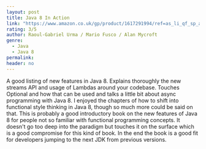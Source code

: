 ```yaml
---
layout: post
title: Java 8 In Action
link: "https://www.amazon.co.uk/gp/product/1617291994/ref=as_li_qf_sp_asin_il_tl?ie=UTF8&camp=1634&creative=6738&creativeASIN=1617291994&linkCode=as2&tag=jussihallilac-21"
rating: 3/5
author: Raoul-Gabriel Urma / Mario Fusco / Alan Mycroft
genre:
  - Java
  - Java 8
permalink:
header: no
---
```


A good listing of new features in Java 8. Explains thoroughly the new streams API and usage of Lambdas around your codebase. Touches Optional and how that can be used and talks a little bit about async programming with Java 8. I enjoyed the chapters of how to shift into functional style thinking in Java 8, though so much more could be said on that. This is probably a good introductory book on the new features of Java 8 for people not so familiar with functional programming concepts. It doesn't go too deep into the paradigm but touches it on the surface which is a good compromise for this kind of book. In the end the book is a good fit for developers jumping to the next JDK from previous versions. 
